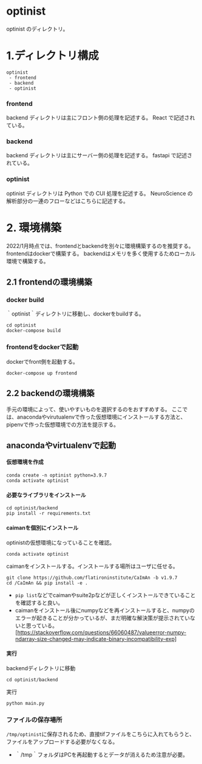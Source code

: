 # optinist

optinist のディレクトリ。

# 1.ディレクトリ構成

```
optinist
 - frontend
 - backend
 - optinist
```

### frontend

backend ディレクトリは主にフロント側の処理を記述する。
React で記述されている。

### backend

backend ディレクトリは主にサーバー側の処理を記述する。
fastapi で記述されている。

### optinist

optinist ディレクトリは Python での CUI 処理を記述する。
NeuroScience の解析部分の一連のフローなどはこちらに記述する。


# 2. 環境構築
2022/1月時点では、frontendとbackendを別々に環境構築するのを推奨する。
frontendはdockerで構築する。
backendはメモリを多く使用するためローカル環境で構築する。

## 2.1 frontendの環境構築

### docker build
｀optinist｀ディレクトリに移動し、dockerをbuildする。
```
cd optinist
docker-compose build
```
### frontendをdockerで起動
dockerでfront側を起動する。
```
docker-compose up frontend
```

## 2.2 backendの環境構築
手元の環境によって、使いやすいものを選択するのをおすすめする。
ここでは、anacondaやvirutualenvで作った仮想環境にインストールする方法と、pipenvで作った仮想環境での方法を提示する。

## anacondaやvirtualenvで起動
#### 仮想環境を作成
```
conda create -n optinist python=3.9.7
conda activate optinist
```

#### 必要なライブラリをインストール
```
cd optinist/backend
pip install -r requirements.txt
```

#### caimanを個別にインストール
optinistの仮想環境になっていることを確認。
```
conda activate optinist
```

caimanをインストールする。インストールする場所はユーザに任せる。
```
git clone https://github.com/flatironinstitute/CaImAn -b v1.9.7
cd /CaImAn && pip install -e .
```

* ```pip list```などでcaimanやsuite2pなどが正しくインストールできていることを確認すると良い。
* caimanをインストール後にnumpyなどを再インストールすると、numpyのエラーが起きることが分かっているが、まだ明確な解決策が提示されていないと思っている。[https://stackoverflow.com/questions/66060487/valueerror-numpy-ndarray-size-changed-may-indicate-binary-incompatibility-exp]

#### 実行
backendディレクトリに移動
```
cd optinist/backend
```

実行
```
python main.py
```


### ファイルの保存場所
`/tmp/optinist`に保存されるため、直接tifファイルをこちらに入れてもらうと、ファイルをアップロードする必要がなくなる。
* ｀/tmp｀フォルダはPCを再起動するとデータが消えるため注意が必要。
